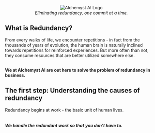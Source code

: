 
<div align="center">
  <img src="https://github.com/Alchemyst-ai/.github/assets/99157367/b17652ac-b8ea-4f83-bd7b-8eb030b5c69e" / alt="Alchemyst AI Logo"><br />
  <i>Eliminating redundancy, one commit at a time.</i>
</div>

## What is Redundancy?
From every walks of life, we encounter repetitions - in fact from the thousands of years of evolution, the human brain is naturally inclined towards repetitions for reinforced experiences. But more often than not, they consume resources that are better utilized somewhere else.
<br><br>

**We at Alchemyst AI are out here to solve the problem of redundancy in business.**

## The first step: Understanding the causes of redundancy

Redundancy begins at work - the basic unit of human lives.
<br><br><br>
_**We handle the redundant work so that you don't have to.**_
